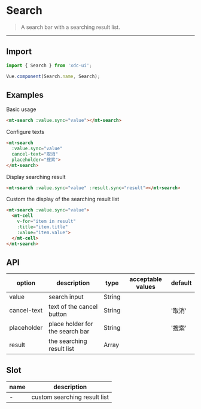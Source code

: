 # Search

> A search bar with a searching result list.

----------

## Import

```javascript
import { Search } from 'xdc-ui';

Vue.component(Search.name, Search);
```

## Examples

Basic usage

```html
<mt-search :value.sync="value"></mt-search>
```

Configure texts

```html
<mt-search
  :value.sync="value"
  cancel-text="取消"
  placeholder="搜索">
</mt-search>
```

Display searching result
```html
<mt-search :value.sync="value" :result.sync="result"></mt-search>
```

Custom the display of the searching result list
```html
<mt-search :value.sync="value">
  <mt-cell
    v-for="item in result"
    :title="item.title"
    :value="item.value">
  </mt-cell>
</mt-search>
```



## API

| option | description | type | acceptable values | default |
|------|-------|---------|-------|--------|
| value | search input  | String | |   |
|cancel-text | text of the cancel button | String | | '取消' |
|placeholder | place holder for the search bar  | String | | '搜索' |
| result | the searching result list | Array | | |

## Slot

| name | description |
|------|--------|
| - | custom searching result list|
